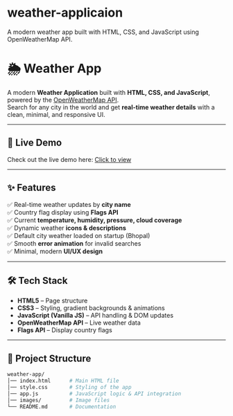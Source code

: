 # weather-applicaion
A modern weather app built with HTML, CSS, and JavaScript using OpenWeatherMap API.


# 🌦 Weather App

A modern **Weather Application** built with **HTML, CSS, and JavaScript**, powered by the [OpenWeatherMap API](https://openweathermap.org/api).  
Search for any city in the world and get **real-time weather details** with a clean, minimal, and responsive UI.  

---
   ## 🔗 Live Demo  
Check out the live demo here: [Click to view](https://calm-fox-13271e.netlify.app/)


---

## ✨ Features
✅ Real-time weather updates by **city name**  
✅ Country flag display using **Flags API**  
✅ Current **temperature, humidity, pressure, cloud coverage**  
✅ Dynamic weather **icons & descriptions**  
✅ Default city weather loaded on startup (Bhopal)  
✅ Smooth **error animation** for invalid searches  
✅ Minimal, modern **UI/UX design**  

---

## 🛠️ Tech Stack
- **HTML5** – Page structure  
- **CSS3** – Styling, gradient backgrounds & animations  
- **JavaScript (Vanilla JS)** – API handling & DOM updates  
- **OpenWeatherMap API** – Live weather data  
- **Flags API** – Display country flags  

---

## 📂 Project Structure
```bash
weather-app/
│── index.html      # Main HTML file
│── style.css       # Styling of the app
│── app.js          # JavaScript logic & API integration
│── images/         # Image files
└── README.md       # Documentation
